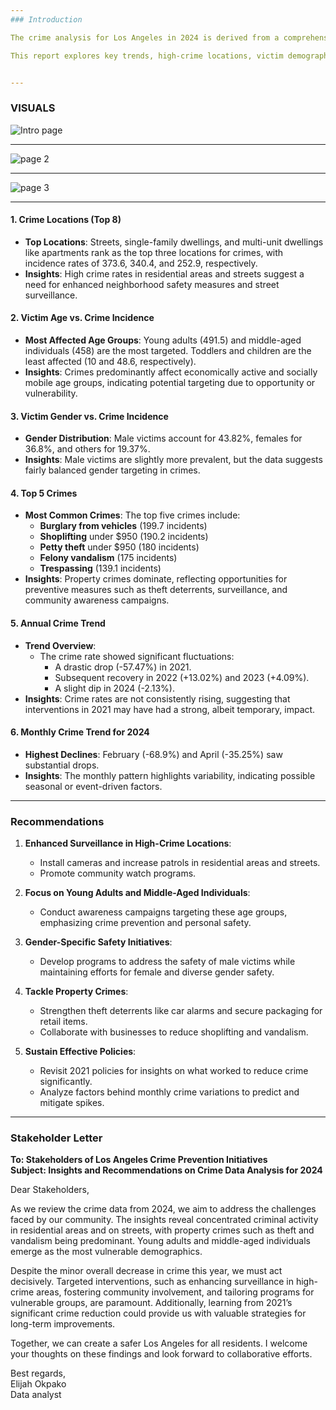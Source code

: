```yaml
---
### Introduction

The crime analysis for Los Angeles in 2024 is derived from a comprehensive dataset uploaded from **Data.gov**, a trusted and authoritative source for open data. The raw data underwent thorough cleaning and processing to ensure accuracy, relevance, and usability for actionable insights. 

This report explores key trends, high-crime locations, victim demographics, and the most prevalent crime types. Additionally, it examines annual and monthly variations in crime rates to uncover underlying patterns and factors driving criminal activity. 


---
```

### VISUALS
![Intro page](https://github.com/user-attachments/assets/5f58d1a4-eb72-4ed3-bddc-ba85c01a1ce4)

---
![page 2](https://github.com/user-attachments/assets/64f64b6d-00d3-4a4a-bb67-347b57d1588f)

---
![page 3](https://github.com/user-attachments/assets/f4d8d372-8e1e-46d8-bba5-2f37d90e5c9b)

---

#### 1. **Crime Locations (Top 8)** 
   - **Top Locations**: Streets, single-family dwellings, and multi-unit dwellings like apartments rank as the top three locations for crimes, with incidence rates of 373.6, 340.4, and 252.9, respectively.
   - **Insights**: High crime rates in residential areas and streets suggest a need for enhanced neighborhood safety measures and street surveillance.

#### 2. **Victim Age vs. Crime Incidence**
   - **Most Affected Age Groups**: Young adults (491.5) and middle-aged individuals (458) are the most targeted. Toddlers and children are the least affected (10 and 48.6, respectively).
   - **Insights**: Crimes predominantly affect economically active and socially mobile age groups, indicating potential targeting due to opportunity or vulnerability.

#### 3. **Victim Gender vs. Crime Incidence**
   - **Gender Distribution**: Male victims account for 43.82%, females for 36.8%, and others for 19.37%.
   - **Insights**: Male victims are slightly more prevalent, but the data suggests fairly balanced gender targeting in crimes.

#### 4. **Top 5 Crimes**
   - **Most Common Crimes**: The top five crimes include:
     - **Burglary from vehicles** (199.7 incidents)
     - **Shoplifting** under $950 (190.2 incidents)
     - **Petty theft** under $950 (180 incidents)
     - **Felony vandalism** (175 incidents)
     - **Trespassing** (139.1 incidents)
   - **Insights**: Property crimes dominate, reflecting opportunities for preventive measures such as theft deterrents, surveillance, and community awareness campaigns.

#### 5. **Annual Crime Trend**
   - **Trend Overview**:
     - The crime rate showed significant fluctuations:
       - A drastic drop (-57.47%) in 2021.
       - Subsequent recovery in 2022 (+13.02%) and 2023 (+4.09%).
       - A slight dip in 2024 (-2.13%).
   - **Insights**: Crime rates are not consistently rising, suggesting that interventions in 2021 may have had a strong, albeit temporary, impact.

#### 6. **Monthly Crime Trend for 2024**
   - **Highest Declines**: February (-68.9%) and April (-35.25%) saw substantial drops.
   - **Insights**: The monthly pattern highlights variability, indicating possible seasonal or event-driven factors.

---

### Recommendations

1. **Enhanced Surveillance in High-Crime Locations**:
   - Install cameras and increase patrols in residential areas and streets.
   - Promote community watch programs.

2. **Focus on Young Adults and Middle-Aged Individuals**:
   - Conduct awareness campaigns targeting these age groups, emphasizing crime prevention and personal safety.

3. **Gender-Specific Safety Initiatives**:
   - Develop programs to address the safety of male victims while maintaining efforts for female and diverse gender safety.

4. **Tackle Property Crimes**:
   - Strengthen theft deterrents like car alarms and secure packaging for retail items.
   - Collaborate with businesses to reduce shoplifting and vandalism.

5. **Sustain Effective Policies**:
   - Revisit 2021 policies for insights on what worked to reduce crime significantly.
   - Analyze factors behind monthly crime variations to predict and mitigate spikes.

---

### Stakeholder Letter

**To: Stakeholders of Los Angeles Crime Prevention Initiatives**  
**Subject: Insights and Recommendations on Crime Data Analysis for 2024**  

Dear Stakeholders,

As we review the crime data from 2024, we aim to address the challenges faced by our community. The insights reveal concentrated criminal activity in residential areas and on streets, with property crimes such as theft and vandalism being predominant. Young adults and middle-aged individuals emerge as the most vulnerable demographics.

Despite the minor overall decrease in crime this year, we must act decisively. Targeted interventions, such as enhancing surveillance in high-crime areas, fostering community involvement, and tailoring programs for vulnerable groups, are paramount. Additionally, learning from 2021’s significant crime reduction could provide us with valuable strategies for long-term improvements.

Together, we can create a safer Los Angeles for all residents. I welcome your thoughts on these findings and look forward to collaborative efforts.

Best regards,  
Elijah Okpako   
Data analyst  
